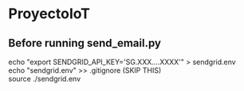 # ProyectoIoT


## Before running send\_email.py

echo "export SENDGRID\_API\_KEY='SG.XXX....XXXX'" > sendgrid.env <br> 
echo "sendgrid.env" >> .gitignore (SKIP THIS) <br> 
source ./sendgrid.env
